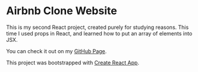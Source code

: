 # Airbnb Clone Website

This is my second React project, created purely for studying reasons. This time I used props in React, and learned how to put an array of elements into JSX.

You can check it out on my [GitHub Page](https://ineonfox.github.io/airbnb-clone/).

This project was bootstrapped with [Create React App](https://github.com/facebook/create-react-app).
